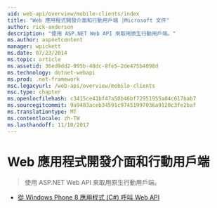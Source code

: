 ```yaml
---
uid: web-api/overview/mobile-clients/index
title: "Web 應用程式開發介面和行動用戶端 |Microsoft 文件"
author: rick-anderson
description: "使用 ASP.NET Web API 來取用原生行動用戶端。"
ms.author: aspnetcontent
manager: wpickett
ms.date: 07/23/2014
ms.topic: article
ms.assetid: 36ed9dd2-095b-48dc-8fe5-2de475b4098d
ms.technology: dotnet-webapi
ms.prod: .net-framework
msc.legacyurl: /web-api/overview/mobile-clients
msc.type: chapter
ms.openlocfilehash: c3415ce41bf47a50b46bf72951955a04c617bab7
ms.sourcegitcommit: 9a9483aceb34591c97451997036a9120c3fe2baf
ms.translationtype: MT
ms.contentlocale: zh-TW
ms.lasthandoff: 11/10/2017
---
```

<a name="web-api-and-mobile-clients"></a>Web 應用程式開發介面和行動用戶端
====================
> 使用 ASP.NET Web API 來取用原生行動用戶端。


- [從 Windows Phone 8 應用程式 (C#) 呼叫 Web API](calling-web-api-from-a-windows-phone-8-application.md)
